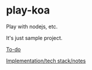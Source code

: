 # play-koa
Play with nodejs, etc.

It's just sample project.

[To-do](todo.TODO)

[Implementation/tech stack/notes](structure.TODO)
